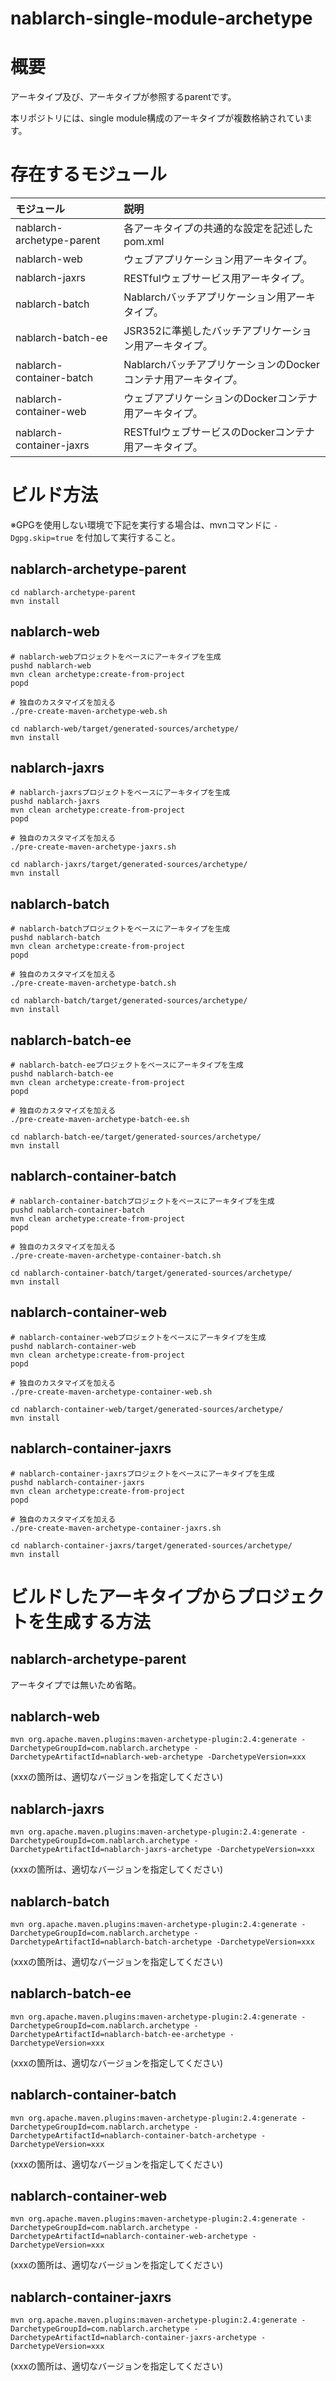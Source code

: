 nablarch-single-module-archetype
================================

# 概要

アーキタイプ及び、アーキタイプが参照するparentです。

本リポジトリには、single module構成のアーキタイプが複数格納されています。


# 存在するモジュール

| モジュール              | 説明                                                  |
|:------------------------|:------------------------------------------------------|
|nablarch-archetype-parent|各アーキタイプの共通的な設定を記述したpom.xml          |
|nablarch-web             |ウェブアプリケーション用アーキタイプ。                 |
|nablarch-jaxrs           |RESTfulウェブサービス用アーキタイプ。                  |
|nablarch-batch           |Nablarchバッチアプリケーション用アーキタイプ。         |
|nablarch-batch-ee        |JSR352に準拠したバッチアプリケーション用アーキタイプ。 |
|nablarch-container-batch |NablarchバッチアプリケーションのDockerコンテナ用アーキタイプ。 |
|nablarch-container-web   |ウェブアプリケーションのDockerコンテナ用アーキタイプ。 |
|nablarch-container-jaxrs |RESTfulウェブサービスのDockerコンテナ用アーキタイプ。 |


# ビルド方法

※GPGを使用しない環境で下記を実行する場合は、mvnコマンドに ``-Dgpg.skip=true`` を付加して実行すること。

## nablarch-archetype-parent

```
cd nablarch-archetype-parent
mvn install
```

## nablarch-web

```
# nablarch-webプロジェクトをベースにアーキタイプを生成
pushd nablarch-web
mvn clean archetype:create-from-project
popd

# 独自のカスタマイズを加える
./pre-create-maven-archetype-web.sh

cd nablarch-web/target/generated-sources/archetype/
mvn install
```

## nablarch-jaxrs

```
# nablarch-jaxrsプロジェクトをベースにアーキタイプを生成
pushd nablarch-jaxrs
mvn clean archetype:create-from-project
popd

# 独自のカスタマイズを加える
./pre-create-maven-archetype-jaxrs.sh

cd nablarch-jaxrs/target/generated-sources/archetype/
mvn install
```

## nablarch-batch

```
# nablarch-batchプロジェクトをベースにアーキタイプを生成
pushd nablarch-batch
mvn clean archetype:create-from-project
popd

# 独自のカスタマイズを加える
./pre-create-maven-archetype-batch.sh

cd nablarch-batch/target/generated-sources/archetype/
mvn install
```

## nablarch-batch-ee

```
# nablarch-batch-eeプロジェクトをベースにアーキタイプを生成
pushd nablarch-batch-ee
mvn clean archetype:create-from-project
popd

# 独自のカスタマイズを加える
./pre-create-maven-archetype-batch-ee.sh

cd nablarch-batch-ee/target/generated-sources/archetype/
mvn install
```

## nablarch-container-batch

```
# nablarch-container-batchプロジェクトをベースにアーキタイプを生成
pushd nablarch-container-batch
mvn clean archetype:create-from-project
popd

# 独自のカスタマイズを加える
./pre-create-maven-archetype-container-batch.sh

cd nablarch-container-batch/target/generated-sources/archetype/
mvn install
```


## nablarch-container-web

```
# nablarch-container-webプロジェクトをベースにアーキタイプを生成
pushd nablarch-container-web
mvn clean archetype:create-from-project
popd

# 独自のカスタマイズを加える
./pre-create-maven-archetype-container-web.sh

cd nablarch-container-web/target/generated-sources/archetype/
mvn install
```

## nablarch-container-jaxrs
```
# nablarch-container-jaxrsプロジェクトをベースにアーキタイプを生成
pushd nablarch-container-jaxrs
mvn clean archetype:create-from-project
popd

# 独自のカスタマイズを加える
./pre-create-maven-archetype-container-jaxrs.sh

cd nablarch-container-jaxrs/target/generated-sources/archetype/
mvn install
```

# ビルドしたアーキタイプからプロジェクトを生成する方法

## nablarch-archetype-parent

アーキタイプでは無いため省略。


## nablarch-web

```
mvn org.apache.maven.plugins:maven-archetype-plugin:2.4:generate -DarchetypeGroupId=com.nablarch.archetype -DarchetypeArtifactId=nablarch-web-archetype -DarchetypeVersion=xxx
```
(xxxの箇所は、適切なバージョンを指定してください)


## nablarch-jaxrs

```
mvn org.apache.maven.plugins:maven-archetype-plugin:2.4:generate -DarchetypeGroupId=com.nablarch.archetype -DarchetypeArtifactId=nablarch-jaxrs-archetype -DarchetypeVersion=xxx
```
(xxxの箇所は、適切なバージョンを指定してください)


## nablarch-batch

```
mvn org.apache.maven.plugins:maven-archetype-plugin:2.4:generate -DarchetypeGroupId=com.nablarch.archetype -DarchetypeArtifactId=nablarch-batch-archetype -DarchetypeVersion=xxx
```
(xxxの箇所は、適切なバージョンを指定してください)


## nablarch-batch-ee

```
mvn org.apache.maven.plugins:maven-archetype-plugin:2.4:generate -DarchetypeGroupId=com.nablarch.archetype -DarchetypeArtifactId=nablarch-batch-ee-archetype -DarchetypeVersion=xxx
```
(xxxの箇所は、適切なバージョンを指定してください)

## nablarch-container-batch

```
mvn org.apache.maven.plugins:maven-archetype-plugin:2.4:generate -DarchetypeGroupId=com.nablarch.archetype -DarchetypeArtifactId=nablarch-container-batch-archetype -DarchetypeVersion=xxx
```
(xxxの箇所は、適切なバージョンを指定してください)

## nablarch-container-web

```
mvn org.apache.maven.plugins:maven-archetype-plugin:2.4:generate -DarchetypeGroupId=com.nablarch.archetype -DarchetypeArtifactId=nablarch-container-web-archetype -DarchetypeVersion=xxx
```
(xxxの箇所は、適切なバージョンを指定してください)

## nablarch-container-jaxrs

```
mvn org.apache.maven.plugins:maven-archetype-plugin:2.4:generate -DarchetypeGroupId=com.nablarch.archetype -DarchetypeArtifactId=nablarch-container-jaxrs-archetype -DarchetypeVersion=xxx
```
(xxxの箇所は、適切なバージョンを指定してください)
